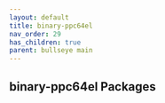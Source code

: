 ```yaml
---
layout: default
title: binary-ppc64el
nav_order: 29
has_children: true
parent: bullseye main
---
```


## binary-ppc64el Packages
